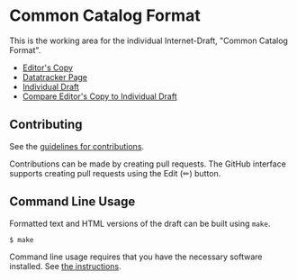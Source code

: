 # Common Catalog Format

This is the working area for the individual Internet-Draft, "Common Catalog Format".

* [Editor's Copy](https://moq-wg.github.io/catalog-format/)
* [Datatracker Page](https://datatracker.ietf.org/doc/draft-wilaw-moq-catalogformat)
* [Individual Draft](https://datatracker.ietf.org/doc/html/draft-wilaw-moq-catalogformat)
* [Compare Editor's Copy to Individual Draft](https://moq-wg.github.io/catalog-format/#go.draft-wilaw-moq-catalogformat.diff)


## Contributing

See the
[guidelines for contributions](https://github.com/wilaw/catalog-format/blob/main/CONTRIBUTING.md).

Contributions can be made by creating pull requests.
The GitHub interface supports creating pull requests using the Edit (✏) button.


## Command Line Usage

Formatted text and HTML versions of the draft can be built using `make`.

```sh
$ make
```

Command line usage requires that you have the necessary software installed.  See
[the instructions](https://github.com/martinthomson/i-d-template/blob/main/doc/SETUP.md).

